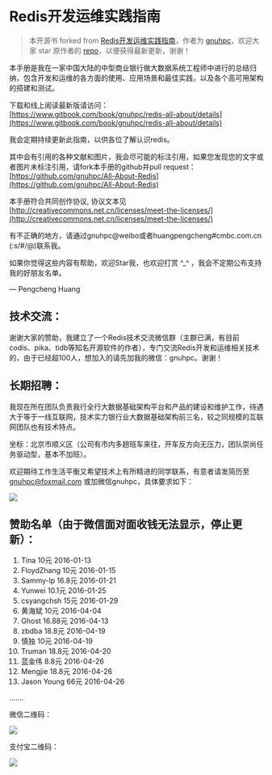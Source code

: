 # Redis开发运维实践指南

> 本开源书 forked from [Redis开发运维实践指南](https://github.com/gnuhpc/All-About-Redis)，作者为 [gnuhpc](https://github.com/gnuhpc)，欢迎大家 star 原作者的 [repo](https://github.com/gnuhpc/All-About-Redis)，以便获得最新更新，谢谢！

本手册是我在一家中国大陆的中型商业银行做大数据系统工程师中进行的总结归纳，包含开发和运维的各方面的使用、应用场景和最佳实践，以及各个高可用架构的搭建和测试。

下载和线上阅读最新版请访问：[https://www.gitbook.com/book/gnuhpc/redis-all-about/details](https://www.gitbook.com/book/gnuhpc/redis-all-about/details)

我会定期持续更新此指南，以供各位了解认识redis。

其中会有引用的各种文献和图片，我会尽可能的标注引用，如果您发现您的文字或者图片未标注引用，请fork本手册的github并pull request：
[https://github.com/gnuhpc/All-About-Redis](https://github.com/gnuhpc/All-About-Redis)

本手册符合共同创作协议, 协议文本见 [http://creativecommons.net.cn/licenses/meet-the-licenses/](http://creativecommons.net.cn/licenses/meet-the-licenses/)

有不正确的地方，请通过gnuhpc@weibo或者huangpengcheng#cmbc.com.cn (:s/#/@)联系我。

如果你觉得这些内容有帮助，欢迎Star我，也欢迎打赏 ^_^ ，我会不定期公布支持我的好朋友名单。


— Pengcheng Huang

## **技术交流：** ##
谢谢大家的赞助，我建立了一个Redis技术交流微信群（主群已满，有目前codis、pika、tidb等知名开源软件的作者），专门交流Redis开发和运维相关技术的，由于已经超100人，想加入的请先加我的微信：gnuhpc。谢谢！

## **长期招聘：** ##
我现在所在团队负责我行全行大数据基础架构平台和产品的建设和维护工作，待遇大于等于一线互联网，技术实力银行业大数据基础架构前三名，较之同规模的互联网团队也有技术特点。

坐标：北京市顺义区（公司有市内多趟班车来往，开车反方向无压力，团队崇尚任务驱动型，基本不加班）。

欢迎期待工作生活平衡又希望技术上有所精进的同学联系，有意者请发简历至 gnuhpc@foxmail.com 或加微信gnuhpc，具体要求如下：

![](images/lookingfor.jpg)


## **赞助名单（由于微信面对面收钱无法显示，停止更新）：** ##

1. Tina 10元 2016-01-13
2. FloydZhang 10元 2016-01-15
3. Sammy-lp 16.8元 2016-01-21
4. Yunwei 10.1元 2016-01-25 
5. csyangchsh 15元 2016-01-29
6. 黄海斌 10元 2016-04-04 
7. Ghost 16.88元 2016-04-13
8. zbdba 18.8元 2016-04-19
9. 慎独 10元 2016-04-19
10. Truman 18.8元 2016-04-20
11. 蓝金伟 8.8元 2016-04-26
12. Mengjie 18.8元 2016-04-26
13. Jason Young 66元 2016-04-26

.......


微信二维码：

![](images/weixin-qrcode.jpg)

支付宝二维码：

![](images/alipay-qrcode.jpg) 



